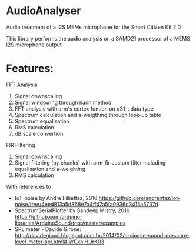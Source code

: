 # AudioAnalyser

Audio treatment of a I2S MEMs microphone for the Smart Citizen Kit 2.0

This library performs the audio analysis on a SAMD21 processor of a MEMS I2S microphone output.

# Features:

FFT Analysis

1. Signal downscaling
2. Signal windowing through hann method
3. FFT analysis with arm's cortex funtion on q31_t data type
4. Spectrum calculation and a-weigthing through look-up table
5. Spectrum equalisation
6. RMS calculation
7. dB scale convertion

FIR Filtering

1. Signal downscaling
2. Signal filtering (by chunks) with arm_fir custom filter including equalisation and a-weighting
3. RMS calculation

With references to
 * IoT_noise by Andre Filliettaz, 2016 https://github.com/andrentaz/iot-noise/tree/4eed813a5d868e7a4ff47a5fa0936d3415a5737d
 * SpectrumSerialPlotter by Sandeep Mistry, 2016 https://github.com/arduino-libraries/ArduinoSound/tree/master/examples
 * SPL meter - Davide Girone: http://davidegironi.blogspot.com.br/2014/02/a-simple-sound-pressure-level-meter-spl.html#.WCxnlHUrK03
 
